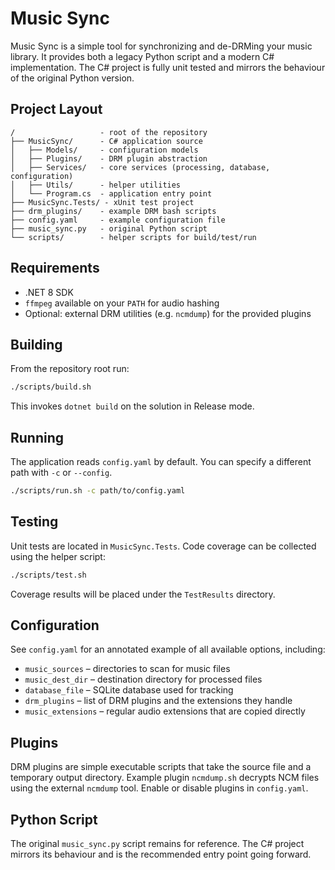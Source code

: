 # Music Sync

Music Sync is a simple tool for synchronizing and de-DRMing your music library. It provides both a legacy Python script and a modern C# implementation. The C# project is fully unit tested and mirrors the behaviour of the original Python version.

## Project Layout

```
/                   - root of the repository
├── MusicSync/      - C# application source
│   ├── Models/     - configuration models
│   ├── Plugins/    - DRM plugin abstraction
│   ├── Services/   - core services (processing, database, configuration)
│   ├── Utils/      - helper utilities
│   └── Program.cs  - application entry point
├── MusicSync.Tests/ - xUnit test project
├── drm_plugins/    - example DRM bash scripts
├── config.yaml     - example configuration file
├── music_sync.py   - original Python script
└── scripts/        - helper scripts for build/test/run
```

## Requirements

- .NET 8 SDK
- `ffmpeg` available on your `PATH` for audio hashing
- Optional: external DRM utilities (e.g. `ncmdump`) for the provided plugins

## Building

From the repository root run:

```bash
./scripts/build.sh
```

This invokes `dotnet build` on the solution in Release mode.

## Running

The application reads `config.yaml` by default. You can specify a different path with `-c` or `--config`.

```bash
./scripts/run.sh -c path/to/config.yaml
```

## Testing

Unit tests are located in `MusicSync.Tests`. Code coverage can be collected using the helper script:

```bash
./scripts/test.sh
```

Coverage results will be placed under the `TestResults` directory.

## Configuration

See `config.yaml` for an annotated example of all available options, including:

- `music_sources` – directories to scan for music files
- `music_dest_dir` – destination directory for processed files
- `database_file` – SQLite database used for tracking
- `drm_plugins` – list of DRM plugins and the extensions they handle
- `music_extensions` – regular audio extensions that are copied directly

## Plugins

DRM plugins are simple executable scripts that take the source file and a temporary output directory. Example plugin `ncmdump.sh` decrypts NCM files using the external `ncmdump` tool. Enable or disable plugins in `config.yaml`.

## Python Script

The original `music_sync.py` script remains for reference. The C# project mirrors its behaviour and is the recommended entry point going forward.
